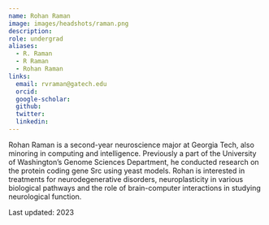 ```yaml
---
name: Rohan Raman
image: images/headshots/raman.png
description: 
role: undergrad
aliases:
  - R. Raman
  - R Raman
  - Rohan Raman
links:
  email: rvraman@gatech.edu
  orcid: 
  google-scholar: 
  github: 
  twitter: 
  linkedin: 
---
```


Rohan Raman is a second-year neuroscience major at Georgia Tech, also minoring  in computing and intelligence. Previously a part of the University of Washington’s 
Genome Sciences Department, he conducted research on the protein coding gene Src using yeast models. Rohan is interested in treatments for neurodegenerative 
disorders, neuroplasticity in various biological pathways and the role of brain-computer interactions in studying neurological function. 

Last updated: 2023
